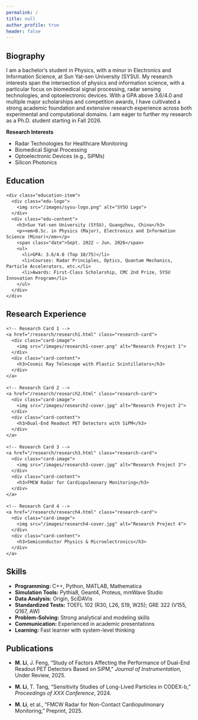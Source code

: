 ```yaml
---
permalink: /
title: null
author_profile: true
header: false
---
```


<section id="Biography">
  <h2 class="page__title">Biography</h2>
  <p>
    I am a bachelor’s student in Physics, with a minor in Electronics and Information Science, at Sun Yat-sen University (SYSU). 
    My research interests span the intersection of physics and information science, with a particular focus on biomedical signal processing, 
    radar sensing technologies, and optoelectronic devices. 
    With a GPA above 3.6/4.0 and multiple major scholarships and competition awards, I have cultivated a strong academic foundation 
    and extensive research experience across both experimental and computational domains. 
    I am eager to further my research as a Ph.D. student starting in Fall 2026.
  </p>

  <strong>Research Interests</strong>
  <ul>
    <li>Radar Technologies for Healthcare Monitoring</li>
    <li>Biomedical Signal Processing</li>
    <li>Optoelectronic Devices (e.g., SiPMs)</li>
    <li>Silicon Photonics</li>
  </ul>
</section>

<section id="education">
  <h2 class="page__title">Education</h2>
  <div class="education-list">

    <div class="education-item">
      <div class="edu-logo">
        <img src="/images/sysu-logo.png" alt="SYSU Logo">
      </div>
      <div class="edu-content">
        <h3>Sun Yat-sen University (SYSU), Guangzhou, China</h3>
        <p><em>B.Sc. in Physics (Major), Electronics and Information Science (Minor)</em></p>
        <span class="date">Sept. 2022 – Jun. 2026</span>
        <ul>
          <li>GPA: 3.6/4.0 (Top 10/75)</li>
          <li>Courses: Radar Principles, Optics, Quantum Mechanics, Particle Accelerators, etc.</li>
          <li>Awards: First-Class Scholarship, CMC 2nd Prize, SYSU Innovation Program</li>
        </ul>
      </div>
    </div>

  </div>
</section>

<section id="research">
  <h2 class="page__title">Research Experience</h2>

  <div class="research-grid">

    <!-- Research Card 1 -->
    <a href="/research/research1.html" class="research-card">
      <div class="card-image">
        <img src="/images/research1-cover.png" alt="Research Project 1">
      </div>
      <div class="card-content">
        <h3>Cosmic Ray Telescope with Plastic Scintillators</h3>
      </div>
    </a>

    <!-- Research Card 2 -->
    <a href="/research/research2.html" class="research-card">
      <div class="card-image">
        <img src="/images/research2-cover.jpg" alt="Research Project 2">
      </div>
      <div class="card-content">
        <h3>Dual-End Readout PET Detectors with SiPM</h3>
      </div>
    </a>

    <!-- Research Card 3 -->
    <a href="/research/research3.html" class="research-card">
      <div class="card-image">
        <img src="/images/research3-cover.jpg" alt="Research Project 3">
      </div>
      <div class="card-content">
        <h3>FMCW Radar for Cardiopulmonary Monitoring</h3>
      </div>
    </a>

    <!-- Research Card 4 -->
    <a href="/research/research4.html" class="research-card">
      <div class="card-image">
        <img src="/images/research4-cover.jpg" alt="Research Project 4">
      </div>
      <div class="card-content">
        <h3>Semiconductor Physics & Microelectronics</h3>
      </div>
    </a>

  </div>
</section>



<section id="Skills">
  <h2 class="page__title">Skills</h2>
  <ul>
    <li><strong>Programming:</strong> C++, Python, MATLAB, Mathematica</li>
    <li><strong>Simulation Tools:</strong> Pythia8, Geant4, Proteus, mmWave Studio</li>
    <li><strong>Data Analysis:</strong> Origin, SciDAVis</li>
    <li><strong>Standardized Tests:</strong> TOEFL 102 (R30, L26, S19, W25); GRE 322 (V155, Q167, AW)</li>
    <li><strong>Problem-Solving:</strong> Strong analytical and modeling skills</li>
    <li><strong>Communication:</strong> Experienced in academic presentations</li>
    <li><strong>Learning:</strong> Fast learner with system-level thinking</li>
  </ul>
</section>

<section id="publications">
  <h2 class="page__title">Publications</h2>
  <ul class="pub-list">
    <li>
      <p><strong>M. Li</strong>, J. Feng, “Study of Factors Affecting the Performance of Dual-End Readout PET Detectors Based on SiPM,” <em>Journal of Instrumentation</em>, Under Review, 2025.</p>
    </li>
    <li>
      <p><strong>M. Li</strong>, T. Tang, “Sensitivity Studies of Long-Lived Particles in CODEX-b,” <em>Proceedings of XXX Conference</em>, 2024.</p>
    </li>
    <li>
      <p><strong>M. Li</strong>, et al., “FMCW Radar for Non-Contact Cardiopulmonary Monitoring,” Preprint, 2025.</p>
    </li>
  </ul>
</section>
